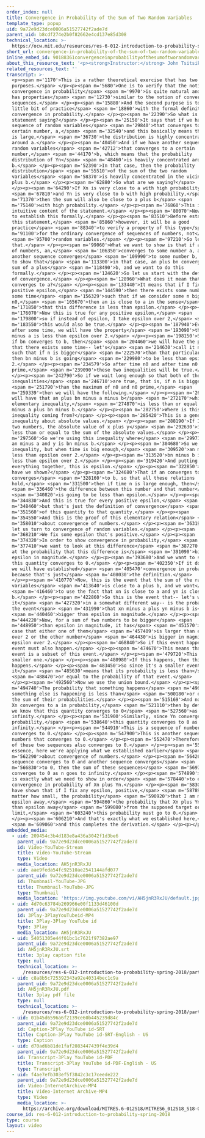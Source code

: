 ```yaml
---
order_index: null
title: Convergence in Probability of the Sum of Two Random Variables
template_type: popup
uid: 9a72e9d23dce0006a51527742f2ade7d
parent_uid: b8cdf274e2b0f82662e4cd137e85d308
technical_location: >-
  https://ocw.mit.edu/resources/res-6-012-introduction-to-probability-spring-2018/part-ii-inference-limit-theorems/convergence-in-probability-of-the-sum-of-two-random-variables
short_url: convergence-in-probability-of-the-sum-of-two-random-variables
inline_embed_id: 90188361convergenceinprobabilityofthesumoftworandomvariables42305045
about_this_resource_text: '<p><strong>Instructor:</strong> John Tsitsiklis</p>'
related_resources_text: ''
transcript: >-
  <p><span m='1170'>This is a rather theoretical exercise that has two
  purposes.</span> </p><p><span m='5680'>One is to verify that the notion of
  convergence in probability</span> <span m='9970'>is quite natural and that it
  has properties</span> <span m='12730'>similar to the notion of convergence of
  sequences.</span> </p><p><span m='15880'>And the second purpose is to get a
  little bit of practice</span> <span m='18860'>with the formal definition of
  convergence in probability.</span> </p><p><span m='22390'>So what is the
  statement saying?</span> </p><p><span m='25150'>It says that if we have a
  sequence of random variables</span> <span m='29840'>that converges to a
  certain number, a,</span> <span m='32540'>and this basically means that when n
  is large,</span> <span m='36730'>the distribution is highly concentrated
  around a.</span> </p><p><span m='40450'>And if we have another sequence of
  random variables</span> <span m='42712'>that converges to a certain
  number,</span> <span m='44170'>b, which means that the probability
  distribution of Yn</span> <span m='48460'>is heavily concentrated around
  b.</span> </p><p><span m='52390'>In that case, then the probability
  distribution</span> <span m='55510'>of the sum of the two random
  variables</span> <span m='58370'>is heavily concentrated in the vicinity of a
  plus b.</span> </p><p><span m='62880'>So what are we saying?</span>
  </p><p><span m='64290'>If Xn is very close to a with high probability</span>
  <span m='67810'>and Yn is very close to b with high probability,</span> <span
  m='71370'>then the sum will also be close to a plus b</span> <span
  m='75140'>with high probability.</span> </p><p><span m='76860'>This is the
  intuitive content of the statement.</span> </p><p><span m='80070'>Now we want
  to establish this formally.</span> </p><p><span m='83510'>Before establishing
  this statement,</span> <span m='85860'>however, it will be a good
  practice</span> <span m='88340'>to verify a property of this type</span> <span
  m='91100'>for the ordinary convergence of sequences of numbers, not</span>
  <span m='95700'>random variables.</span> </p><p><span m='97210'>So let us do
  that.</span> </p><p><span m='99060'>What we want to show is that if a sequence
  of numbers, an,</span> <span m='106350'>converges to some number a, and
  another sequence converges</span> <span m='109990'>to some number b, we want
  to show that</span> <span m='113300'>in that case, an plus bn converges to the
  sum of a plus</span> <span m='118490'>b, and we want to do this
  formally.</span> </p><p><span m='124620'>So let us start with the definition
  of convergence.</span> </p><p><span m='128960'>What does it mean that an
  converges to a?</span> </p><p><span m='133440'>It means that if I fix some
  positive epsilon,</span> <span m='144590'>then there exists some number or
  some time</span> <span m='156329'>such that if we consider some n bigger than
  n0,</span> <span m='165670'>then an is close to a in the sense</span> <span
  m='171850'>that this difference is less than epsilon.</span> </p><p><span
  m='176070'>Now this is true for any positive epsilon,</span> <span
  m='179800'>so if instead of epsilon, I take epsilon over 2,</span> <span
  m='183550'>this would also be true.</span> </p><p><span m='187940'>Eventually,
  after some time, we will have the property</span> <span m='193090'>that an
  minus a is less than epsilon over 2.</span> </p><p><span m='198150'>Similarly,
  if bn converges to b, then</span> <span m='204460'>we will have the property
  that there exists some time-- let's</span> <span m='214630'>call it n0 prime--
  such that if n is bigger</span> <span m='222570'>than that particular time,
  then bn minus b is going</span> <span m='229980'>to be less than epsilon over
  2.</span> </p><p><span m='234579'>So after time n0 and after time n0
  prime,</span> <span m='239090'>these two inequalities will be true.</span>
  </p><p><span m='242790'>So if we wait long enough so that both of these
  inequalities</span> <span m='246710'>are true, that is, if n is bigger</span>
  <span m='251790'>than the maximum of n0 and n0 prime,</span> <span
  m='259339'>then we will have the following.</span> </p><p><span m='263320'>We
  will have that an plus bn minus a minus b</span> <span m='272170'>which, by an
  elementary inequality,</span> <span m='274870'>is less than or equal to an
  minus a plus bn minus b.</span> </p><p><span m='282750'>Where is this
  inequality coming from?</span> </p><p><span m='285420'>This is a general
  inequality about absolute values.</span> </p><p><span m='288190'>If I give you
  two numbers, the absolute value of x plus y</span> <span m='292630'>is always
  less than or equal to the sum of the absolute values.</span> </p><p><span
  m='297560'>So we're using this inequality where</span> <span m='299710'>x is
  an minus a and y is bn minus b.</span> </p><p><span m='304680'>So we have this
  inequality, but when time is big enough,</span> <span m='309520'>an minus a is
  less than epsilon over 2.</span> </p><p><span m='313520'>bn minus b is also
  less than epsilon over 2.</span> </p><p><span m='319420'>And putting
  everything together, this is epsilon.</span> </p><p><span m='322850'>So what
  have we shown?</span> </p><p><span m='324680'>That if an converges to a and bn
  converges</span> <span m='328160'>to b, so that all these relations
  hold,</span> <span m='331500'>then if time n is large enough, then</span>
  <span m='336460'>the difference between this number and that number</span>
  <span m='340820'>is going to be less than epsilon.</span> </p><p><span
  m='344830'>And this is true for every positive epsilon,</span> <span
  m='348460'>but that's just the definition of convergence</span> <span
  m='351560'>of this quantity to that quantity.</span> </p><p><span
  m='354550'>And this is the proof of this elementary relation</span> <span
  m='358010'>about convergence of numbers.</span> </p><p><span m='363190'>Now
  let us turn to convergence of random variables.</span> </p><p><span
  m='368210'>We fix some epsilon that's positive.</span> </p><p><span
  m='374320'>In order to show convergence in probability,</span> <span
  m='377410'>we want to look at this difference</span> <span m='387270'>and look
  at the probability that this difference is</span> <span m='391090'>bigger than
  epsilon in magnitude.</span> </p><p><span m='393680'>And we want to show that
  this quantity converges to 0.</span> </p><p><span m='402350'>If it does, then
  we will have established</span> <span m='405470'>convergence in probability
  because that's just</span> <span m='408030'>the definition.</span>
  </p><p><span m='410770'>Now, this is the event that the sum of the random
  variables</span> <span m='413640'>is close to a plus b, and we want</span>
  <span m='416460'>to use the fact that xn is close to a and yn is close to
  b.</span> </p><p><span m='422860'>So this is the event that-- let's write
  it</span> <span m='427320'>in a somewhat different way-- is the probability of
  the event</span> <span m='431990'>that xn minus a plus yn minus b is</span>
  <span m='440460'>bigger than epsilon in magnitude.</span> </p><p><span
  m='444220'>Now, for a sum of two numbers to be bigger</span> <span
  m='448950'>than epsilon in magnitude, it has</span> <span m='451570'>to be the
  case that either one of them</span> <span m='457409'>is larger than epsilon
  over 2 or the other number</span> <span m='464430'>is bigger in magnitude than
  epsilon over 2.</span> </p><p><span m='468840'>So if this event happens, this
  event must also happen.</span> </p><p><span m='474670'>This means that this
  event is a subset of this event.</span> </p><p><span m='479720'>This is a
  smaller one.</span> </p><p><span m='480980'>If this happens, then this one
  happens.</span> </p><p><span m='483450'>So since it's a smaller event,
  it</span> <span m='485630'>means that its probability is less than</span>
  <span m='488470'>or equal to the probability of that event.</span>
  </p><p><span m='492560'>Now we use the union bound.</span> </p><p><span
  m='494740'>The probability that something happens</span> <span m='496860'>or
  something else is happening is less than</span> <span m='500180'>or equal to
  the sum of their probabilities.</span> </p><p><span m='515169'>And now, since
  Xn converges to a in probability,</span> <span m='521110'>then by definition,
  we know that this quantity converges to 0</span> <span m='527560'>as n goes to
  infinity.</span> </p><p><span m='531900'>Similarly, since Yn converges to b in
  probability,</span> <span m='538640'>this quantity converges to 0 as n goes to
  infinity.</span> </p><p><span m='544910'>This is a sequence of numbers that
  converges to 0.</span> </p><p><span m='547900'>This is another sequence of
  numbers that converges to 0.</span> </p><p><span m='552470'>Therefore, the sum
  of these two sequences also converges to 0.</span> </p><p><span m='558880'>In
  essence, here we're applying what we established earlier</span> <span
  m='562290'>about convergence of numbers.</span> </p><p><span m='564260'>If a
  sequence converges to 0 and another sequence converges</span> <span
  m='566830'>to 0, then the sum of these sequences</span> <span m='569780'>also
  converges to 0 as n goes to infinity.</span> </p><p><span m='574890'>But this
  is exactly what we need to show in order</span> <span m='578440'>to establish
  convergence in probability of Xn plus Yn.</span> </p><p><span m='583030'>We
  have shown that if I fix any epsilon, positive,</span> <span m='587890'>no
  matter how small, the probability</span> <span m='590920'>that I am more than
  epsilon away,</span> <span m='594860'>the probability that Xn plus Yn is more
  than epsilon away</span> <span m='599080'>from the supposed target or the
  limit,</span> <span m='603240'>this probability must go to 0.</span>
  </p><p><span m='606210'>And that's exactly what we established here,</span>
  <span m='609060'>and this completes the derivation.</span> </p><p></p>
embedded_media:
  - uid: 209454c3b4d183e8a436a3042f1d3be6
    parent_uid: 9a72e9d23dce0006a51527742f2ade7d
    id: Video-YouTube-Stream
    title: Video-YouTube-Stream
    type: Video
    media_location: AH5jnR3RxJU
  - uid: aae9feda54fc92510ae2541144afd077
    parent_uid: 9a72e9d23dce0006a51527742f2ade7d
    id: Thumbnail-YouTube-JPG
    title: Thumbnail-YouTube-JPG
    type: Thumbnail
    media_location: 'https://img.youtube.com/vi/AH5jnR3RxJU/default.jpg'
  - uid: 4d70c63784b269966e00f1133d46100d
    parent_uid: 9a72e9d23dce0006a51527742f2ade7d
    id: 3Play-3PlayYouTubeid-MP4
    title: 3Play-3Play YouTube id
    type: 3Play
    media_location: AH5jnR3RxJU
  - uid: 54051305e44f01bc1c7621f97382ae97
    parent_uid: 9a72e9d23dce0006a51527742f2ade7d
    id: AH5jnR3RxJU.srt
    title: 3play caption file
    type: null
    technical_location: >-
      /resources/res-6-012-introduction-to-probability-spring-2018/part-ii-inference-limit-theorems/convergence-in-probability-of-the-sum-of-two-random-variables/AH5jnR3RxJU.srt
  - uid: c8a8b5c725392343a92e40314bec1c9a
    parent_uid: 9a72e9d23dce0006a51527742f2ade7d
    id: AH5jnR3RxJU.pdf
    title: 3play pdf file
    type: null
    technical_location: >-
      /resources/res-6-012-introduction-to-probability-spring-2018/part-ii-inference-limit-theorems/convergence-in-probability-of-the-sum-of-two-random-variables/AH5jnR3RxJU.pdf
  - uid: 01b45d6596a6f2139ce60b445239d84c
    parent_uid: 9a72e9d23dce0006a51527742f2ade7d
    id: Caption-3Play YouTube id-SRT
    title: Caption-3Play YouTube id-SRT-English - US
    type: Caption
  - uid: d70ad6b81de1faf2083447439f4e39d4
    parent_uid: 9a72e9d23dce0006a51527742f2ade7d
    id: Transcript-3Play YouTube id-PDF
    title: Transcript-3Play YouTube id-PDF-English - US
    type: Transcript
  - uid: f4ae7efb303ef5f3842c3c17ceede222
    parent_uid: 9a72e9d23dce0006a51527742f2ade7d
    id: Video-InternetArchive-MP4
    title: Video-Internet Archive-MP4
    type: Video
    media_location: >-
      https://archive.org/download/MITRES.6-012S18/MITRES6_012S18_S18-01_300k.mp4
course_id: res-6-012-introduction-to-probability-spring-2018
type: course
layout: video
---
```

